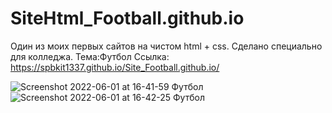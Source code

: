 # SiteHtml_Football.github.io
Один из моих первых сайтов на чистом html + css. Сделано специально для колледжа.
Тема:Футбол
Ссылка: https://spbkit1337.github.io/Site_Football.github.io/


![Screenshot 2022-06-01 at 16-41-59 Футбол](https://user-images.githubusercontent.com/51737588/171418853-82aa9b11-dbc0-4683-8383-b241b8e1d668.png)
![Screenshot 2022-06-01 at 16-42-25 Футбол](https://user-images.githubusercontent.com/51737588/171418863-b35f683f-9805-44b8-9d38-dc14e4493d2c.png)
